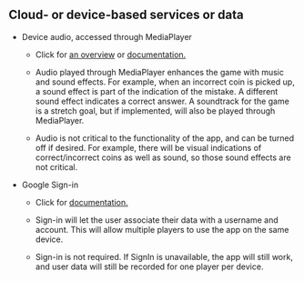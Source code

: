 ## Cloud- or device-based services or data

* Device audio, accessed through MediaPlayer 

	* Click for [an overview](https://developer.android.com/guide/topics/media/mediaplayer) or [documentation.](https://developer.android.com/reference/android/media/MediaPlayer)

	* Audio played through MediaPlayer enhances the game with music and sound effects. For example, when an incorrect coin is picked up, a sound effect is part of the indication of the mistake. A different sound effect indicates a correct answer. A soundtrack for the game is a stretch goal, but if implemented, will also be played through MediaPlayer.

	* Audio is not critical to the functionality of the app, and can be turned off if desired. For example, there will be visual indications of correct/incorrect coins as well as sound, so those sound effects are not critical. 

* Google Sign-in 
	
	* Click for [documentation.](https://developers.google.com/identity/sign-in/android/start-integrating)

	* Sign-in will let the user associate their data with a username and account. This will allow multiple players to use the app on the same device. 
	
	* Sign-in is not required. If SignIn is unavailable, the app will still work, and user data will still be recorded for one player per device.
